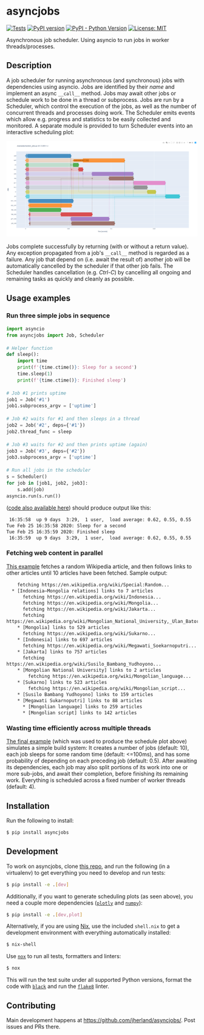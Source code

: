 # asyncjobs

[![Tests](https://github.com/jherland/asyncjobs/workflows/tests/badge.svg)](
https://github.com/jherland/asyncjobs/actions)
[![PyPI version](https://badge.fury.io/py/asyncjobs.svg)](
https://badge.fury.io/py/asyncjobs)
[![PyPI - Python Version](https://img.shields.io/pypi/pyversions/asyncjobs)](
https://pypi.org/project/asyncjobs/)
[![License: MIT](https://img.shields.io/badge/License-MIT-yellow.svg)](
https://opensource.org/licenses/MIT)

Asynchronous job scheduler.
Using asyncio to run jobs in worker threads/processes.

## Description

A job scheduler for running asynchronous (and synchronous) jobs with
dependencies using asyncio. Jobs are identified by their _name_ and implement
an async `__call__` method. Jobs may await other jobs or schedule work to be
done in a thread or subprocess. Jobs are run by a Scheduler, which control the
execution of the jobs, as well as the number of concurrent threads and
processes doing work. The Scheduler emits events which allow e.g. progress and
statistics to be easily collected and monitored. A separate module is provided
to turn Scheduler events into an interactive scheduling plot:

![Example schedule plot](
https://github.com/jherland/asyncjobs/raw/master/examples/random_jobs_plot.png)

Jobs complete successfully by returning (with or without a return value). Any
exception propagated from a job's `__call__` method is regarded as a failure.
Any job that depend on (i.e. await the result of) another job will be
automatically cancelled by the scheduler if that other job fails.
The Scheduler handles cancellation (e.g. _Ctrl-C_) by cancelling all ongoing
and remaining tasks as quickly and cleanly as possible.

## Usage examples

### Run three simple jobs in sequence

```python
import asyncio
from asyncjobs import Job, Scheduler

# Helper function
def sleep():
    import time
    print(f'{time.ctime()}: Sleep for a second')
    time.sleep(1)
    print(f'{time.ctime()}: Finished sleep')

# Job #1 prints uptime
job1 = Job('#1')
job1.subprocess_argv = ['uptime']

# Job #2 waits for #1 and then sleeps in a thread
job2 = Job('#2', deps={'#1'})
job2.thread_func = sleep

# Job #3 waits for #2 and then prints uptime (again)
job3 = Job('#3', deps={'#2'})
job3.subprocess_argv = ['uptime']

# Run all jobs in the scheduler
s = Scheduler()
for job in [job1, job2, job3]:
    s.add(job)
asyncio.run(s.run())
```

([code also available here](
https://github.com/jherland/asyncjobs/blob/master/examples/simple_usage.py))
should produce output like this:

```
 16:35:58  up 9 days  3:29,  1 user,  load average: 0.62, 0.55, 0.55
Tue Feb 25 16:35:58 2020: Sleep for a second
Tue Feb 25 16:35:59 2020: Finished sleep
 16:35:59  up 9 days  3:29,  1 user,  load average: 0.62, 0.55, 0.55
```

### Fetching web content in parallel

[This example](
https://github.com/jherland/asyncjobs/blob/master/examples/random_wikipedia.py)
fetches a random Wikipedia article, and then follows links to other articles
until 10 articles have been fetched. Sample output:

```
    fetching https://en.wikipedia.org/wiki/Special:Random...
  * [Indonesia–Mongolia relations] links to 7 articles
      fetching https://en.wikipedia.org/wiki/Indonesia...
      fetching https://en.wikipedia.org/wiki/Mongolia...
      fetching https://en.wikipedia.org/wiki/Jakarta...
      fetching https://en.wikipedia.org/wiki/Mongolian_National_University,_Ulan_Bator...
    * [Mongolia] links to 529 articles
      fetching https://en.wikipedia.org/wiki/Sukarno...
    * [Indonesia] links to 697 articles
      fetching https://en.wikipedia.org/wiki/Megawati_Soekarnoputri...
    * [Jakarta] links to 757 articles
      fetching https://en.wikipedia.org/wiki/Susilo_Bambang_Yudhoyono...
    * [Mongolian National University] links to 2 articles
        fetching https://en.wikipedia.org/wiki/Mongolian_language...
    * [Sukarno] links to 523 articles
        fetching https://en.wikipedia.org/wiki/Mongolian_script...
    * [Susilo Bambang Yudhoyono] links to 159 articles
    * [Megawati Sukarnoputri] links to 88 articles
      * [Mongolian language] links to 259 articles
      * [Mongolian script] links to 142 articles

```

### Wasting time efficiently across multiple threads

[The final example](
https://github.com/jherland/asyncjobs/blob/master/examples/random_jobs.py)
(which was used to produce the schedule plot above) simulates a simple build
system: It creates a number of jobs (default: 10), each job sleeps for some
random time (default: <=100ms), and has some probability of depending on each
preceding job (default: 0.5). After awaiting its dependencies, each job may
also split portions of its work into one or more sub-jobs, and await their
completion, before finishing its remaining work. Everything is scheduled
across a fixed number of worker threads (default: 4).

## Installation

Run the following to install:

```bash
$ pip install asyncjobs
```

## Development

To work on asyncjobs, clone [this repo](https://github.com/jherland/asyncjobs/),
and run the following (in a virtualenv) to get everything you need to develop
and run tests:

```bash
$ pip install -e .[dev]
```

Additionally, if you want to generate scheduling plots (as seen above), you
need a couple more dependencies ([`plotly`](https://plotly.com/python/) and
[`numpy`](https://numpy.org/)):

```bash
$ pip install -e .[dev,plot]
```

Alternatively, if you are using [Nix](https://nixos.org/nix/), use the included
`shell.nix` to get a development environment with everything automatically
installed:

```bash
$ nix-shell
```

Use [`nox`](https://nox.thea.codes/) to run all tests, formatters and linters:

```bash
$ nox
```

This will run the test suite under all supported Python versions, format the
code with [`black`](https://black.readthedocs.io/) and run the
[`flake8`](https://flake8.pycqa.org/) linter.

## Contributing

Main development happens at <https://github.com/jherland/asyncjobs/>.
Post issues and PRs there.
